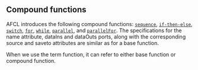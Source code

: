 ## Compound functions

AFCL introduces the following compound functions: [`sequence`](./compound/sequence.md), [`if-then-else`](./compound/sequence.md), [`switch`](./compound/sequence.md), [`for`](./compound/sequence.md), [`while`](./compound/sequence.md), [`parallel`](./compound/sequence.md), and [`parallelFor`](./compound/sequence.md). The specifications for the name attribute, dataIns and dataOuts ports, along with the corresponding source and saveto attributes are similar as for a base function. 

When we use the term function, it can refer to either base function or compound function.